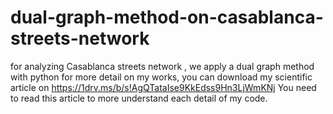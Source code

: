 # dual-graph-method-on-casablanca-streets-network
for analyzing Casablanca streets network , we apply a dual graph method with python 
for more detail on my works, you can download my scientific article on https://1drv.ms/b/s!AgQTataIse9KkEdss9Hn3LjWmKNj
You need to read this article to more understand each detail of my code.
